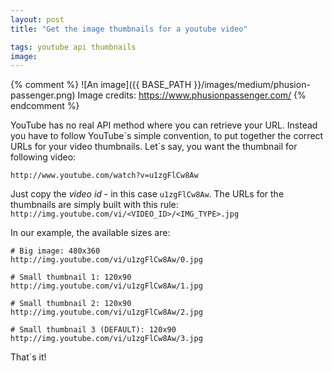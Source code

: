 ```yaml
---
layout: post
title: "Get the image thumbnails for a youtube video"

tags: youtube api thumbnails
image: 
---
```


<!--more-->

{% comment %}
![An image]({{ BASE_PATH }}/images/medium/phusion-passenger.png)
Image credits: <https://www.phusionpassenger.com/>
{% endcomment %}


YouTube has no real API method where you can retrieve your URL. Instead you have to follow YouTube´s simple convention, to put together the correct URLs for your video thumbnails. Let´s say, you want the thumbnail for following video:

    http://www.youtube.com/watch?v=u1zgFlCw8Aw


Just copy the *video id* - in this case `u1zgFlCw8Aw`. The URLs for the thumbnails are simply built with this rule: `http://img.youtube.com/vi/<VIDEO_ID>/<IMG_TYPE>.jpg`

In our example, the available sizes are:

    # Big image: 480x360
    http://img.youtube.com/vi/u1zgFlCw8Aw/0.jpg

    # Small thumbnail 1: 120x90
    http://img.youtube.com/vi/u1zgFlCw8Aw/1.jpg

    # Small thumbnail 2: 120x90
    http://img.youtube.com/vi/u1zgFlCw8Aw/2.jpg

    # Small thumbnail 3 (DEFAULT): 120x90
    http://img.youtube.com/vi/u1zgFlCw8Aw/3.jpg

That´s it!


